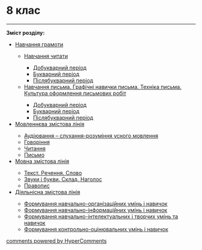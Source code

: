<div id="hypercomments_widget" class="js-hypercomments-widget invisible"></div>

# 8 клас

<hr>
<p><b>Зміст розділу:</b></p>
<ul type="disc">
<li><a href="http://ukrmon14.ed-era.com/1/navchannya_gramoti.html">Навчання грамоти</a></li>
<ul type="circle">
<li><a href="http://ukrmon14.ed-era.com/1/navchannya_chitati.html">Навчання читати</a></li>
</a></li>
<ul type="square">
<li><a href="http://ukrmon14.ed-era.com/1/dobukvarniy_period.html">Добукварний період</a></li>
<li><a href="http://ukrmon14.ed-era.com/1/bukvarniy_period.html">Букварний період</a></li>
<li><a href="http://ukrmon14.ed-era.com/1/pislyabukvarniy_period.html">Післябукварний період</a></li>
</ul>
<li><a href="http://ukrmon14.ed-era.com/1/navchannya_pisma.html">Навчання письма. Графічні навички письма. Техніка письма. Культура оформлення письмових робіт</a></li>
</a></li>
<ul type="square">
<li><a href="http://ukrmon14.ed-era.com/1/dobukvarniy-period.html">Добукварний період</a></li>
<li><a href="http://ukrmon14.ed-era.com/1/bukvarniy-period.html">Букварний період</a></li>
<li><a href="http://ukrmon14.ed-era.com/1/pislyabukvarniy-period.html">Післябукварний період</a></li>
</ul>
</ul>
<li><a href="http://ukrmon14.ed-era.com/1/movlennyeva_zmistova_liniya.html">Мовленнєва змістова лінія</a></li>
<ul type="circle">
<li><a href="http://ukrmon14.ed-era.com/1/audiyuvannya.html">Аудіювання – слухання-розуміння усного мовлення</a></li>
<li><a href="http://ukrmon14.ed-era.com/1/govorinnya.html">Говоріння</a></li>
<li><a href="http://ukrmon14.ed-era.com/1/chitannya.html">Читання</a></li>
<li><a href="http://ukrmon14.ed-era.com/1/pismo.html">Письмо</a></li>
</ul>
<li><a href="http://ukrmon14.ed-era.com/1/movna_zmistova_liniya.html">Мовна змістова лінія</a></li>
<ul type="circle">
<li><a href="http://ukrmon14.ed-era.com/1/tekst_rechennya_slovo.html">Текст. Речення. Слово</a></li>
<li><a href="http://ukrmon14.ed-era.com/1/zvuki_i_bukvi_sklad_nagolos.html">Звуки і букви. Склад. Наголос</a></li>
<li><a href="http://ukrmon14.ed-era.com/1/pravopis.html">Правопис</a></li>
</ul>
<li><a href="http://ukrmon14.ed-era.com/1/diyalnisna_zmistova_liniya.html">Діяльнісна змістова лінія</a></li>
<ul type="circle">
<li><a href="http://ukrmon14.ed-era.com/1/formuvannya_navchalno-organizatsiynikh_umin_i_navichok.html">Формування навчально-організаційних умінь і навичок</a></li>
<li><a href="http://ukrmon14.ed-era.com/1/formuvannya_navchalno-informatsiynikh_umin_i_navichok.html">Формування навчально-інформаційних умінь і навичок</a></li>
<li><a href="http://ukrmon14.ed-era.com/1/formuvannya-navchalno-intelektualnikh-i-tvorchikh-umin-ta-navichok.html">Формування навчально-інтелектуальних і творчих умінь та навичок</a></li>
<li><a href="http://ukrmon14.ed-era.com/1/formuvannya_kontrolno-otsinyuvalnikh_umin_i_navichok.html">Формування контрольно-оцінювальних умінь і навичок</a></li>
</ul>
</ul>

<div class="js-hypercomments-container">
<a href="http://hypercomments.com" class="hc-link" title="comments widget">comments powered by HyperComments</a>
</div>